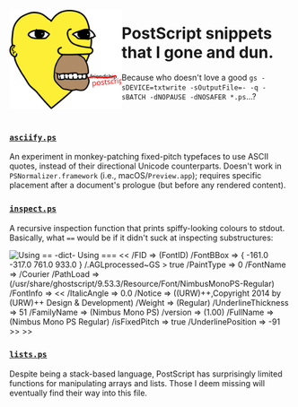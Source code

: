 <a href="assets/simp.ps"><img align="left" alt="simp.ps" src="assets/simp.svg" width="200" /></a>

# PostScript snippets that I gone and dun.

Because who doesn't love a good `gs -sDEVICE=txtwrite -sOutputFile=- -q -sBATCH -dNOPAUSE -dNOSAFER *.ps`…?

<br clear="both" />

### [`asciify.ps`](asciify.ps)
An experiment in monkey-patching fixed-pitch typefaces to use ASCII quotes, instead of their directional Unicode counterparts. Doesn't work in `PSNormalizer.framework` (i.e., macOS/`Preview.app`); requires specific placement after a document's prologue (but before any rendered content).

### [`inspect.ps`](inspect.ps)
A recursive inspection function that prints spiffy-looking colours to stdout. Basically, what `==` would be if it didn't suck at inspecting substructures:

<img alt="
Using ==
-dict-
Using ===
&lt;&lt;
	/FID =&gt; (FontID)
	/FontBBox =&gt; {
		-161.0
		-317.0
		761.0
		933.0
	}
	/.AGLprocessed~GS &gt; true
	/PaintType =&gt; 0
	/FontName =&gt; /Courier
	/PathLoad =&gt; (/usr/share/ghostscript/9.53.3/Resource/Font/NimbusMonoPS-Regular)
	/FontInfo =&gt; &lt;&lt;
		/ItalicAngle =&gt; 0.0
		/Notice =&gt; ((URW)++,Copyright 2014 by (URW)++ Design &amp; Development)
		/Weight =&gt; (Regular)
		/UnderlineThickness =&gt; 51
		/FamilyName =&gt; (Nimbus Mono PS)
		/version =&gt; (1.00)
		/FullName =&gt; (Nimbus Mono PS Regular)
		/isFixedPitch =&gt; true
		/UnderlinePosition =&gt; -91
	&gt;&gt;
&gt;&gt;" src="assets/⩶.png" width="356" />

### [`lists.ps`](lists.ps)
Despite being a stack-based language, PostScript has surprisingly limited functions for manipulating arrays and lists. Those I deem missing will eventually find their way into this file.
